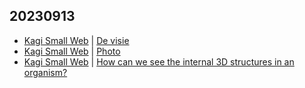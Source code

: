 ## 20230913
- [Kagi Small Web](https://kagi.com/smallweb) | [De visie](http://vasilis.nl/voto/de-visie/230912185238/)
- [Kagi Small Web](https://kagi.com/smallweb) | [Photo](https://macleod.tumblr.com/post/728287262017814528)
- [Kagi Small Web](https://kagi.com/smallweb) | [How can we see the internal 3D structures in an organism?](https://www.youtube.com/watch?v=Qf5Yd21ML9s)

